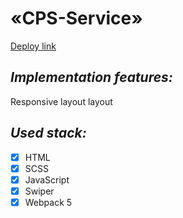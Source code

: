 # «CPS-Service»

[Deploy link](https://nda17.github.io/CPS-Service)

## _Implementation features:_

Responsive layout layout

## _Used stack:_

- [x] HTML
- [x] SCSS
- [x] JavaScript
- [x] Swiper
- [x] Webpack 5
